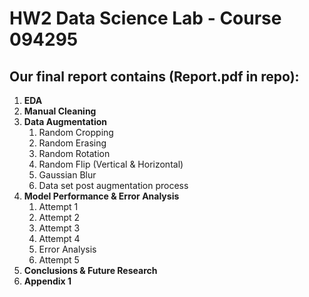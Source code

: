 # **HW2 Data Science Lab - Course 094295**

## Our final report contains (Report.pdf in repo):

1. **EDA**
2. **Manual Cleaning**
3. **Data Augmentation**
   1. Random Cropping
   2. Random Erasing
   3. Random Rotation
   4. Random Flip (Vertical & Horizontal)
   5. Gaussian Blur
   6. Data set post augmentation process
4. **Model Performance & Error Analysis**
   1. Attempt 1
   2. Attempt 2
   3. Attempt 3
   4. Attempt 4
   5. Error Analysis
   6. Attempt 5
5. **Conclusions & Future Research**
6. **Appendix 1**

